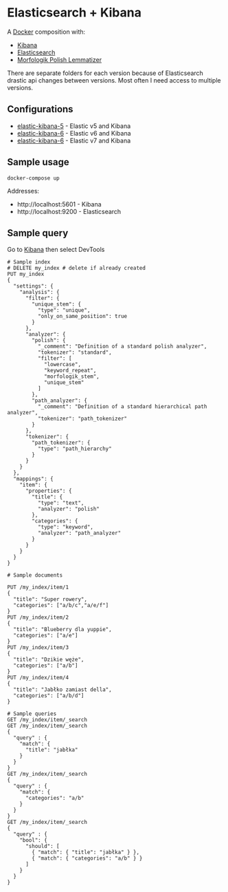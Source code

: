 # Elasticsearch + Kibana

A [Docker](docker) composition with:
- [Kibana](kibana)
- [Elasticsearch](elasticsearch)
- [Morfologik Polish Lemmatizer](morfologik)

There are separate folders for each version because of Elasticsearch drastic api changes between versions.
Most often I need access to multiple versions.

## Configurations
- [elastic-kibana-5](./elastic-kibana-5) - Elastic v5 and Kibana
- [elastic-kibana-6](./elastic-kibana-6) - Elastic v6 and Kibana
- [elastic-kibana-6](./elastic-kibana-7) - Elastic v7 and Kibana

## Sample usage

```
docker-compose up
```

Addresses:
- http://localhost:5601 - Kibana
- http://localhost:9200 - Elasticsearch

## Sample query

Go to [Kibana](http://localhost:5601) then select DevTools

```
# Sample index
# DELETE my_index # delete if already created
PUT my_index
{
  "settings": {
    "analysis": {
      "filter": {
        "unique_stem": {
          "type": "unique",
          "only_on_same_position": true
        }
      },
      "analyzer": {
        "polish": {
          "_comment": "Definition of a standard polish analyzer",
          "tokenizer": "standard",
          "filter": [
            "lowercase",
            "keyword_repeat",
            "morfologik_stem",
            "unique_stem"
          ]
        },
        "path_analyzer": {
          "_comment": "Definition of a standard hierarchical path analyzer",
          "tokenizer": "path_tokenizer"
        }
      },
      "tokenizer": {
        "path_tokenizer": {
          "type": "path_hierarchy"
        }
      }
    }
  },
  "mappings": {
    "item": {
      "properties": {
        "title": {
          "type": "text",
          "analyzer": "polish"
        },
        "categories": {
          "type": "keyword",
          "analyzer": "path_analyzer"
        }
      }
    }
  }
}

# Sample documents

PUT /my_index/item/1
{
  "title": "Super rowery",
  "categories": ["a/b/c","a/e/f"]
}
PUT /my_index/item/2
{
  "title": "Blueberry dla yuppie",
  "categories": ["a/e"]
}
PUT /my_index/item/3
{
  "title": "Dzikie węże",
  "categories": ["a/b"]
}
PUT /my_index/item/4
{
  "title": "Jabłko zamiast della",
  "categories": ["a/b/d"]
}

# Sample queries
GET /my_index/item/_search
GET /my_index/item/_search
{
  "query" : {
    "match": {
      "title": "jabłka"
    }
  }
}
GET /my_index/item/_search
{
  "query" : {
    "match": {
      "categories": "a/b"
    }
  }
}
GET /my_index/item/_search
{
  "query" : {
    "bool": {
      "should": [
        { "match": { "title": "jabłka" } },
        { "match": { "categories": "a/b" } }
      ]
    }
  }
}
```

[elasticsearch]: https://www.elastic.co/products/elasticsearch
[kibana]: https://www.elastic.co/products/kibana
[morfologik]: https://github.com/allegro/elasticsearch-analysis-morfologik
[docker]: https://www.docker.com/
